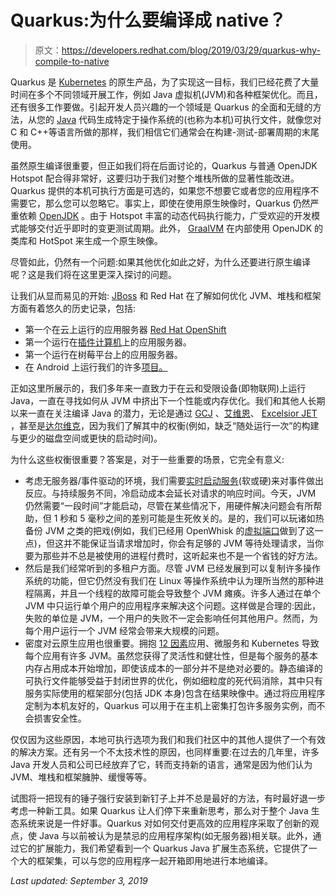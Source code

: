 # Quarkus:为什么要编译成 native？

> 原文：<https://developers.redhat.com/blog/2019/03/29/quarkus-why-compile-to-native>

Quarkus 是 [Kubernetes](https://developers.redhat.com/topics/kubernetes/) 的原生产品，为了实现这一目标，我们已经花费了大量时间在多个不同领域开展工作，例如 Java 虚拟机(JVM)和各种框架优化。而且，还有很多工作要做。引起开发人员兴趣的一个领域是 Quarkus 的全面和无缝的方法，从您的 [Java](https://developers.redhat.com/topics/enterprise-java/) 代码生成特定于操作系统的(也称为本机)可执行文件，就像您对 C 和 C++等语言所做的那样，我们相信它们通常会在构建-测试-部署周期的末尾使用。

虽然原生编译很重要，但正如我们将在后面讨论的，Quarkus 与普通 OpenJDK Hotspot 配合得非常好，这要归功于我们对整个堆栈所做的显著性能改进。Quarkus 提供的本机可执行方面是可选的，如果您不想要它或者您的应用程序不需要它，那么您可以忽略它。事实上，即使在使用原生映像时，Quarkus 仍然严重依赖 [OpenJDK](https://developers.redhat.com/products/openjdk/overview/) 。由于 Hotspot 丰富的动态代码执行能力，广受欢迎的开发模式能够交付近乎即时的变更测试周期。此外， [GraalVM](https://www.graalvm.org/) 在内部使用 OpenJDK 的类库和 HotSpot 来生成一个原生映像。

尽管如此，仍然有一个问题:如果其他优化如此之好，为什么还要进行原生编译呢？这是我们将在这里更深入探讨的问题。

让我们从显而易见的开始: [JBoss](http://www.jboss.org/) 和 Red Hat 在了解如何优化 JVM、堆栈和框架方面有着悠久的历史记录，包括:

*   第一个在云上运行的应用服务器 [Red Hat OpenShift](https://www.redhat.com/en/blog/openshift-is-the-first-paas-to-support-java-ee-6-full-profile-in-the-cloud)
*   第一个运行在[插件计算机](https://developers.redhat.com/index.php/videos/youtube/9c-g7UxT0nk//)上的应用服务器。
*   第一个运行在树莓平台上的应用服务器。
*   在 Android 上运行我们的许多[项目。](http://www.jboss.org/iot/android/)

正如这里所展示的，我们多年来一直致力于在云和受限设备(即物联网)上运行 Java，一直在寻找如何从 JVM 中挤出下一个性能或内存优化。我们和其他人长期以来一直在关注编译 Java 的潜力，无论是通过 [GCJ](https://gcc.gnu.org/wiki/GCJ) 、[艾维恩](https://readytalk.github.io/avian/)、 [Excelsior JET](https://www.excelsiorjet.com/) ，甚至是[达尔维克](https://source.android.com/devices/tech/dalvik)，因为我们了解其中的权衡(例如，缺乏“随处运行一次”的构建与更少的磁盘空间或更快的启动时间)。

为什么这些权衡很重要？答案是，对于一些重要的场景，它完全有意义:

*   考虑无服务器/事件驱动的环境，我们需要[实时启动服务](https://mikhail.io/2018/08/serverless-cold-start-war/)(软或硬)来对事件做出反应。与持续服务不同，冷启动成本会延长对请求的响应时间。今天，JVM 仍然需要“一段时间”才能启动，尽管在某些情况下，用硬件解决问题会有所帮助，但 1 秒和 5 毫秒之间的差别可能是生死攸关的。是的，我们可以玩诸如热备份 JVM 之类的把戏(例如，我们已经用 OpenWhisk 的[虚拟端口](https://github.com/projectodd/kwsk)做到了这一点)，但这并不能保证当请求增加时，你会有足够的 JVM 等待处理请求，当你要为那些并不总是被使用的进程付费时，这听起来也不是一个省钱的好方法。
*   然后是我们经常听到的多租户方面。尽管 JVM 已经发展到可以复制许多操作系统的功能，但它仍然没有我们在 Linux 等操作系统中认为理所当然的那种进程隔离，并且一个线程的故障可能会导致整个 JVM 瘫痪。许多人通过在单个 JVM 中只运行单个用户的应用程序来解决这个问题。这样做是合理的:因此，失败的单位是 JVM，一个用户的失败不一定会影响任何其他用户。然而，为每个用户运行一个 JVM 经常会带来大规模的问题。
*   密度对云原生应用也很重要。拥抱 [12 因素](https://12factor.net/)应用、微服务和 Kubernetes 导致每个应用有许多 JVM。虽然您获得了灵活性和健壮性，但是每个服务的基本内存占用成本开始增加，即使该成本的一部分并不是绝对必要的。静态编译的可执行文件能够受益于封闭世界的优化，例如细粒度的死代码消除，其中只有服务实际使用的框架部分(包括 JDK 本身)包含在结果映像中。通过将应用程序定制为本机友好的，Quarkus 可以用于在主机上密集打包许多服务实例，而不会损害安全性。

仅仅因为这些原因，本地可执行选项为我们和我们社区中的其他人提供了一个有效的解决方案。还有另一个不太技术性的原因，也同样重要:在过去的几年里，许多 Java 开发人员和公司已经放弃了它，转而支持新的语言，通常是因为他们认为 JVM、堆栈和框架臃肿、缓慢等等。

试图将一把现有的锤子强行安装到新钉子上并不总是最好的方法，有时最好退一步考虑一种新工具。如果 Quarkus 让人们停下来重新思考，那么对于整个 Java 生态系统来说是一件好事。Quarkus 对如何交付更高效的应用程序采取了创新的观点，使 Java 与以前被认为是禁忌的应用程序架构(如无服务器)相关联。此外，通过它的扩展能力，我们希望看到一个 Quarkus Java 扩展生态系统，它提供了一个大的框架集，可以与您的应用程序一起开箱即用地进行本地编译。

*Last updated: September 3, 2019*